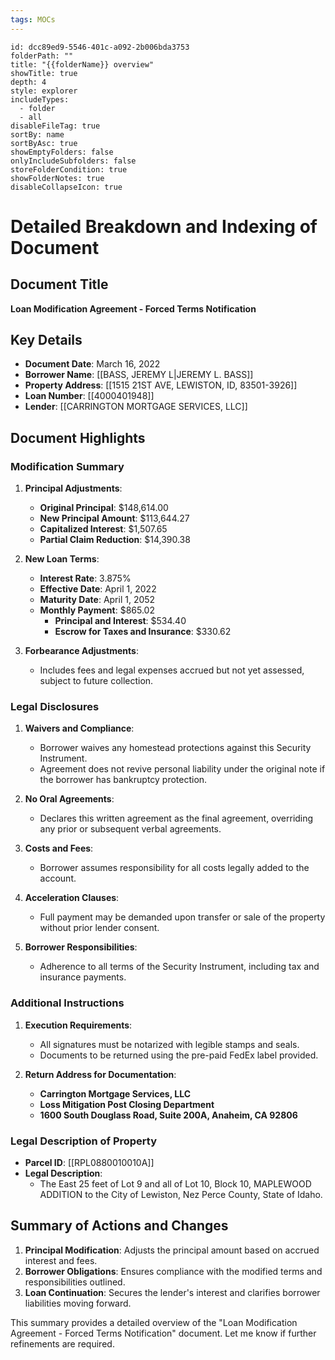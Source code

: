 ```yaml
---
tags: MOCs
---
```

```folder-overview
id: dcc89ed9-5546-401c-a092-2b006bda3753
folderPath: ""
title: "{{folderName}} overview"
showTitle: true
depth: 4
style: explorer
includeTypes:
  - folder
  - all
disableFileTag: true
sortBy: name
sortByAsc: true
showEmptyFolders: false
onlyIncludeSubfolders: false
storeFolderCondition: true
showFolderNotes: true
disableCollapseIcon: true
```

# Detailed Breakdown and Indexing of Document

## Document Title
**Loan Modification Agreement - Forced Terms Notification**

## Key Details
- **Document Date**: March 16, 2022
- **Borrower Name**: [[BASS, JEREMY L|JEREMY L. BASS]]
- **Property Address**: [[1515 21ST AVE, LEWISTON, ID, 83501-3926]]
- **Loan Number**: [[4000401948]]
- **Lender**: [[CARRINGTON MORTGAGE SERVICES, LLC]]

## Document Highlights

### Modification Summary
1. **Principal Adjustments**:
   - **Original Principal**: $148,614.00
   - **New Principal Amount**: $113,644.27
   - **Capitalized Interest**: $1,507.65
   - **Partial Claim Reduction**: $14,390.38

2. **New Loan Terms**:
   - **Interest Rate**: 3.875%
   - **Effective Date**: April 1, 2022
   - **Maturity Date**: April 1, 2052
   - **Monthly Payment**: $865.02
     - **Principal and Interest**: $534.40
     - **Escrow for Taxes and Insurance**: $330.62

3. **Forbearance Adjustments**:
   - Includes fees and legal expenses accrued but not yet assessed, subject to future collection.

### Legal Disclosures
1. **Waivers and Compliance**:
   - Borrower waives any homestead protections against this Security Instrument.
   - Agreement does not revive personal liability under the original note if the borrower has bankruptcy protection.

2. **No Oral Agreements**:
   - Declares this written agreement as the final agreement, overriding any prior or subsequent verbal agreements.

3. **Costs and Fees**:
   - Borrower assumes responsibility for all costs legally added to the account.

4. **Acceleration Clauses**:
   - Full payment may be demanded upon transfer or sale of the property without prior lender consent.

5. **Borrower Responsibilities**:
   - Adherence to all terms of the Security Instrument, including tax and insurance payments.

### Additional Instructions
1. **Execution Requirements**:
   - All signatures must be notarized with legible stamps and seals.
   - Documents to be returned using the pre-paid FedEx label provided.

2. **Return Address for Documentation**:
   - **Carrington Mortgage Services, LLC**
   - **Loss Mitigation Post Closing Department**
   - **1600 South Douglass Road, Suite 200A, Anaheim, CA 92806**

### Legal Description of Property
- **Parcel ID**: [[RPL0880010010A]]
- **Legal Description**:
  - The East 25 feet of Lot 9 and all of Lot 10, Block 10, MAPLEWOOD ADDITION to the City of Lewiston, Nez Perce County, State of Idaho.

## Summary of Actions and Changes
1. **Principal Modification**: Adjusts the principal amount based on accrued interest and fees.
2. **Borrower Obligations**: Ensures compliance with the modified terms and responsibilities outlined.
3. **Loan Continuation**: Secures the lender's interest and clarifies borrower liabilities moving forward.

This summary provides a detailed overview of the "Loan Modification Agreement - Forced Terms Notification" document. Let me know if further refinements are required.


